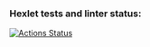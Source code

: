 ### Hexlet tests and linter status:
[![Actions Status](https://github.com/MarinaMoskaleva/rails-project-63/actions/workflows/hexlet-check.yml/badge.svg)](https://github.com/MarinaMoskaleva/rails-project-63/actions)
